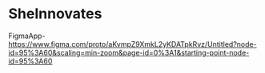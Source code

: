 # SheInnovates

FigmaApp-
https://www.figma.com/proto/aKvmpZ9XmkL2yKDATpkRvz/Untitled?node-id=95%3A60&scaling=min-zoom&page-id=0%3A1&starting-point-node-id=95%3A60
